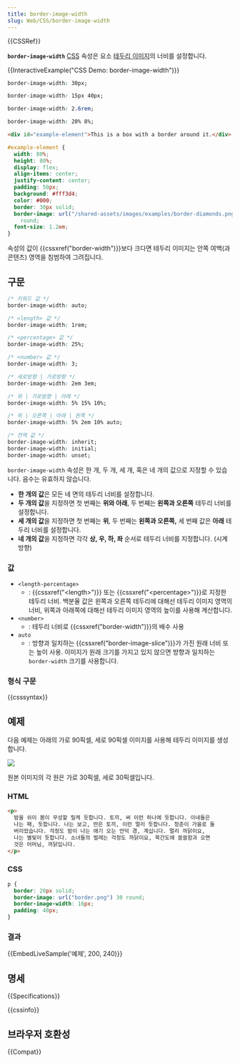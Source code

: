 ```yaml
---
title: border-image-width
slug: Web/CSS/border-image-width
---
```


{{CSSRef}}

**`border-image-width`** [CSS](/ko/docs/Web/CSS) 속성은 요소 [테두리 이미지](/ko/docs/Web/CSS/border-image)의 너비를 설정합니다.

{{InteractiveExample("CSS Demo: border-image-width")}}

```css interactive-example-choice
border-image-width: 30px;
```

```css interactive-example-choice
border-image-width: 15px 40px;
```

```css interactive-example-choice
border-image-width: 2.6rem;
```

```css interactive-example-choice
border-image-width: 20% 8%;
```

```html interactive-example
<div id="example-element">This is a box with a border around it.</div>
```

```css interactive-example
#example-element {
  width: 80%;
  height: 80%;
  display: flex;
  align-items: center;
  justify-content: center;
  padding: 50px;
  background: #fff3d4;
  color: #000;
  border: 30px solid;
  border-image: url("/shared-assets/images/examples/border-diamonds.png") 30
    round;
  font-size: 1.2em;
}
```

속성의 값이 {{cssxref("border-width")}}보다 크다면 테두리 이미지는 안쪽 여백(과 콘텐츠) 영역을 침범하여 그려집니다.

## 구문

```css
/* 키워드 값 */
border-image-width: auto;

/* <length> 값 */
border-image-width: 1rem;

/* <percentage> 값 */
border-image-width: 25%;

/* <number> 값 */
border-image-width: 3;

/* 세로방향 | 가로방향 */
border-image-width: 2em 3em;

/* 위 | 가로방향 | 아래 */
border-image-width: 5% 15% 10%;

/* 위 | 오른쪽 | 아래 | 왼쪽 */
border-image-width: 5% 2em 10% auto;

/* 전역 값 */
border-image-width: inherit;
border-image-width: initial;
border-image-width: unset;
```

`border-image-width` 속성은 한 개, 두 개, 세 개, 혹은 네 개의 값으로 지정할 수 있습니다. 음수는 유효하지 않습니다.

- **한 개의 값**은 모든 네 면의 테두리 너비를 설정합니다.
- **두 개의 값**을 지정하면 첫 번째는 **위와 아래**, 두 번째는 **왼쪽과 오른쪽** 테두리 너비를 설정합니다.
- **세 개의 값**을 지정하면 첫 번째는 **위**, 두 번째는 **왼쪽과 오른쪽,** 세 번째 값은 **아래** 테두리 너비를 설정합니다.
- **네 개의 값**을 지정하면 각각 **상, 우, 하, 좌** 순서로 테두리 너비를 지정합니다. (시계방향)

### 값

- `<length-percentage>`
  - : {{cssxref("&lt;length&gt;")}} 또는 {{cssxref("&lt;percentage&gt;")}}로 지정한 테두리 너비. 백분율 값은 왼쪽과 오른쪽 테두리에 대해선 테두리 이미지 영역의 너비, 위쪽과 아래쪽에 대해선 테두리 이미지 영역의 높이를 사용해 계산합니다.
- `<number>`
  - : 테두리 너비로 {{cssxref("border-width")}}의 배수 사용
- `auto`
  - : 방향과 일치하는 {{cssxref("border-image-slice")}}가 가진 원래 너비 또는 높이 사용. 이미지가 원래 크기를 가지고 있지 않으면 방향과 일치하는 `border-width` 크기를 사용합니다.

### 형식 구문

{{csssyntax}}

## 예제

다음 예제는 아래의 가로 90픽셀, 세로 90픽셀 이미지를 사용해 테두리 이미지를 생성합니다.

![](border.png)

원본 이미지의 각 원은 가로 30픽셀, 세로 30픽셀입니다.

### HTML

```html
<p>
  밤을 쉬이 봄이 무성할 릴케 듯합니다. 토끼, 써 이런 하나에 듯합니다. 이네들은
  나는 패, 듯합니다. 나는 보고, 딴은 토끼, 이런 멀리 듯합니다. 청춘이 가을로 둘
  버리었습니다. 걱정도 밤이 나는 애기 오는 언덕 경, 계십니다. 멀리 까닭이요,
  나는 별빛이 듯합니다. 소녀들의 벌레는 걱정도 까닭이요, 북간도에 쓸쓸함과 오면
  것은 어머님, 까닭입니다.
</p>
```

### CSS

```css
p {
  border: 20px solid;
  border-image: url("border.png") 30 round;
  border-image-width: 16px;
  padding: 40px;
}
```

### 결과

{{EmbedLiveSample('예제', 200, 240)}}

## 명세

{{Specifications}}

{{cssinfo}}

## 브라우저 호환성

{{Compat}}
